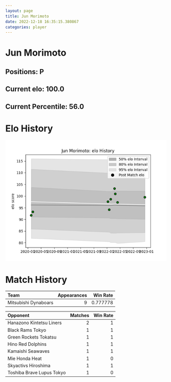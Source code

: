 ```yaml
---  
layout: page  
title: Jun Morimoto  
date: 2022-12-18 16:35:15.380867  
categories: player  
---
```

# Jun Morimoto

## Positions: P

## Current elo: 100.0

## Current Percentile: 56.0

# Elo History


![elo history](history_JunMorimoto.png)
# Match History


| Team                 |   Appearances |   Win Rate |
|:---------------------|--------------:|-----------:|
| Mitsubishi Dynaboars |             9 |   0.777778 |

| Opponent                  |   Matches |   Win Rate |
|:--------------------------|----------:|-----------:|
| Hanazono Kintetsu Liners  |         2 |          1 |
| Black Rams Tokyo          |         1 |          1 |
| Green Rockets Tokatsu     |         1 |          1 |
| Hino Red Dolphins         |         1 |          1 |
| Kamaishi Seawaves         |         1 |          1 |
| Mie Honda Heat            |         1 |          0 |
| Skyactivs Hiroshima       |         1 |          1 |
| Toshiba Brave Lupus Tokyo |         1 |          0 |